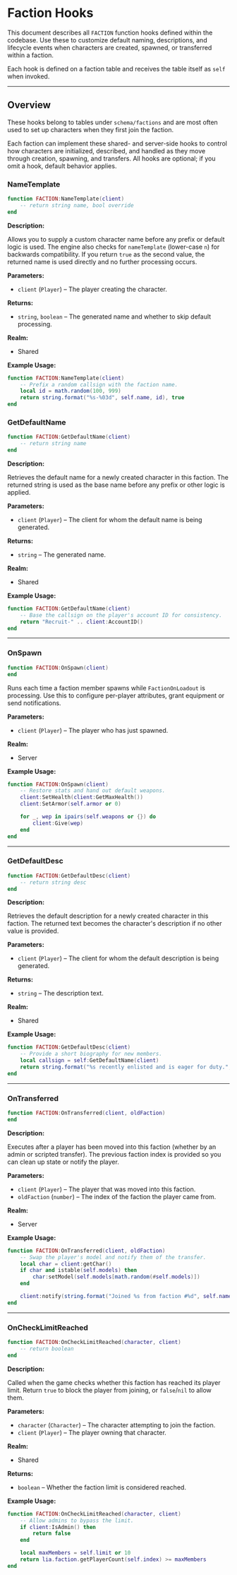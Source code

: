 # Faction Hooks

This document describes all `FACTION` function hooks defined within the codebase. Use these to customize default naming, descriptions, and lifecycle events when characters are created, spawned, or transferred within a faction.

Each hook is defined on a faction table and receives the table itself as `self` when invoked.

---

## Overview

These hooks belong to tables under `schema/factions` and are most often used to set up characters when they first join the faction.

Each faction can implement these shared- and server-side hooks to control how characters are initialized, described, and handled as they move through creation, spawning, and transfers. All hooks are optional; if you omit a hook, default behavior applies.

### NameTemplate

```lua
function FACTION:NameTemplate(client)
    -- return string name, bool override
end
```

**Description:**

Allows you to supply a custom character name before any prefix or default logic is used. The engine also checks for `nameTemplate` (lower-case `n`) for backwards compatibility. If you return `true` as the second value, the returned name is used directly and no further processing occurs.

**Parameters:**

* `client` (`Player`) – The player creating the character.

**Returns:**

* `string`, `boolean` – The generated name and whether to skip default processing.

**Realm:**

* Shared

**Example Usage:**

```lua
function FACTION:NameTemplate(client)
    -- Prefix a random callsign with the faction name.
    local id = math.random(100, 999)
    return string.format("%s-%03d", self.name, id), true
end
```


### GetDefaultName

```lua
function FACTION:GetDefaultName(client)
    -- return string name
end
```

**Description:**

Retrieves the default name for a newly created character in this faction. The
returned string is used as the base name before any prefix or other logic is
applied.

**Parameters:**

* `client` (`Player`) – The client for whom the default name is being generated.

**Returns:**

* `string` – The generated name.

**Realm:**

* Shared

**Example Usage:**

```lua
function FACTION:GetDefaultName(client)
    -- Base the callsign on the player's account ID for consistency.
    return "Recruit-" .. client:AccountID()
end
```

---

### OnSpawn

```lua
function FACTION:OnSpawn(client)
end
```

Runs each time a faction member spawns while `FactionOnLoadout` is processing. Use
this to configure per-player attributes, grant equipment or send notifications.

**Parameters:**

* `client` (`Player`) – The player who has just spawned.

**Realm:**

* Server

**Example Usage:**

```lua
function FACTION:OnSpawn(client)
    -- Restore stats and hand out default weapons.
    client:SetHealth(client:GetMaxHealth())
    client:SetArmor(self.armor or 0)

    for _, wep in ipairs(self.weapons or {}) do
        client:Give(wep)
    end
end
```

---

### GetDefaultDesc

```lua
function FACTION:GetDefaultDesc(client)
    -- return string desc
end
```

**Description:**

Retrieves the default description for a newly created character in this faction.
The returned text becomes the character's description if no other value is
provided.

**Parameters:**

* `client` (`Player`) – The client for whom the default description is being generated.

**Returns:**

* `string` – The description text.

**Realm:**

* Shared

**Example Usage:**

```lua
function FACTION:GetDefaultDesc(client)
    -- Provide a short biography for new members.
    local callsign = self:GetDefaultName(client)
    return string.format("%s recently enlisted and is eager for duty.", callsign)
end
```

---



### OnTransferred

```lua
function FACTION:OnTransferred(client, oldFaction)
end
```

**Description:**

Executes after a player has been moved into this faction (whether by an admin or scripted transfer). The previous faction index is provided so you can clean up state or notify the player.

**Parameters:**

* `client` (`Player`) – The player that was moved into this faction.
* `oldFaction` (`number`) – The index of the faction the player came from.


**Realm:**

* Server


**Example Usage:**

```lua
function FACTION:OnTransferred(client, oldFaction)
    -- Swap the player's model and notify them of the transfer.
    local char = client:getChar()
    if char and istable(self.models) then
        char:setModel(self.models[math.random(#self.models)])
    end

    client:notify(string.format("Joined %s from faction #%d", self.name, oldFaction))
end
```

---

### OnCheckLimitReached

```lua
function FACTION:OnCheckLimitReached(character, client)
    -- return boolean
end
```

**Description:**

Called when the game checks whether this faction has reached its player limit. Return `true` to block the player from joining, or `false`/`nil` to allow them.

**Parameters:**

* `character` (`Character`) – The character attempting to join the faction.
* `client` (`Player`) – The player owning that character.

**Realm:**

* Shared

**Returns:**

* `boolean` – Whether the faction limit is considered reached.

**Example Usage:**

```lua
function FACTION:OnCheckLimitReached(character, client)
    -- Allow admins to bypass the limit.
    if client:IsAdmin() then
        return false
    end

    local maxMembers = self.limit or 10
    return lia.faction.getPlayerCount(self.index) >= maxMembers
end
```

